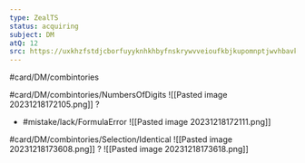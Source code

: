 ```yaml
---
type: ZealTS
status: acquiring
subject: DM
atQ: 12
src: https://uxkhzfstdjcborfuyyknhkhbyfnskrywvveioufkbjkupomnptjwvhbavkysuhi.vercel.app/solution.html?testId=62cea4de176fa70fc2706afb
---
```

#card/DM/combintories 

#card/DM/combintories/NumbersOfDigits
![[Pasted image 20231218172105.png]]
?
- #mistake/lack/FormulaError 
![[Pasted image 20231218172111.png]] 

#card/DM/combintories/Selection/Identical
![[Pasted image 20231218173608.png]]
?
![[Pasted image 20231218173618.png]] 

